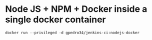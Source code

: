 # Node JS + NPM + Docker inside a single docker container

`docker run --privileged -d gpedro34/jenkins-ci:nodejs-docker`
